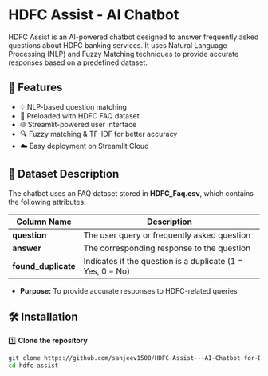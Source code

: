 # HDFC Assist - AI Chatbot  

HDFC Assist is an AI-powered chatbot designed to answer frequently asked questions about HDFC banking services. It uses Natural Language Processing (NLP) and Fuzzy Matching techniques to provide accurate responses based on a predefined dataset.

## 🚀 Features  
- 💡 NLP-based question matching  
- 📖 Preloaded with HDFC FAQ dataset  
- 🌐 Streamlit-powered user interface  
- 🔍 Fuzzy matching & TF-IDF for better accuracy  
- ☁️ Easy deployment on Streamlit Cloud  

## 📂 Dataset Description  

The chatbot uses an FAQ dataset stored in **HDFC_Faq.csv**, which contains the following attributes:  

| Column Name        | Description |
|--------------------|-------------|
| **question**       | The user query or frequently asked question |
| **answer**         | The corresponding response to the question |
| **found_duplicate** | Indicates if the question is a duplicate (1 = Yes, 0 = No) |

- **Purpose:** To provide accurate responses to HDFC-related queries  

## 🛠 Installation  

1️⃣ **Clone the repository**  
```bash
git clone https://github.com/sanjeev1508/HDFC-Assist---AI-Chatbot-for-Banking-FAQs.git
cd hdfc-assist
